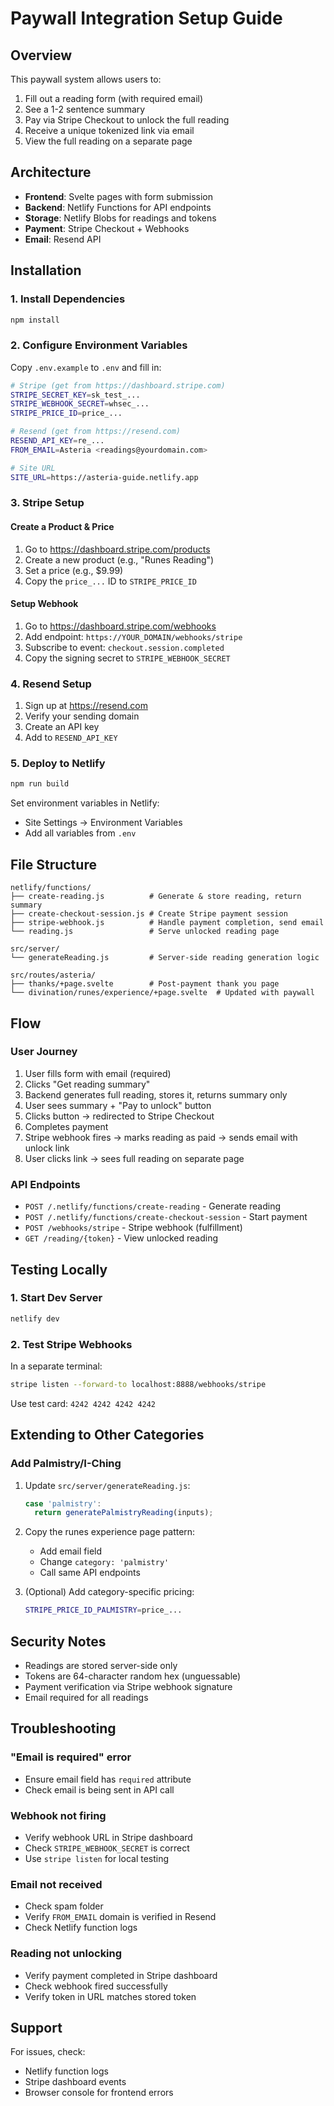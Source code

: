 # Paywall Integration Setup Guide

## Overview
This paywall system allows users to:
1. Fill out a reading form (with required email)
2. See a 1-2 sentence summary
3. Pay via Stripe Checkout to unlock the full reading
4. Receive a unique tokenized link via email
5. View the full reading on a separate page

## Architecture
- **Frontend**: Svelte pages with form submission
- **Backend**: Netlify Functions for API endpoints
- **Storage**: Netlify Blobs for readings and tokens
- **Payment**: Stripe Checkout + Webhooks
- **Email**: Resend API

## Installation

### 1. Install Dependencies
```bash
npm install
```

### 2. Configure Environment Variables
Copy `.env.example` to `.env` and fill in:

```bash
# Stripe (get from https://dashboard.stripe.com)
STRIPE_SECRET_KEY=sk_test_...
STRIPE_WEBHOOK_SECRET=whsec_...
STRIPE_PRICE_ID=price_...

# Resend (get from https://resend.com)
RESEND_API_KEY=re_...
FROM_EMAIL=Asteria <readings@yourdomain.com>

# Site URL
SITE_URL=https://asteria-guide.netlify.app
```

### 3. Stripe Setup

#### Create a Product & Price
1. Go to https://dashboard.stripe.com/products
2. Create a new product (e.g., "Runes Reading")
3. Set a price (e.g., $9.99)
4. Copy the `price_...` ID to `STRIPE_PRICE_ID`

#### Setup Webhook
1. Go to https://dashboard.stripe.com/webhooks
2. Add endpoint: `https://YOUR_DOMAIN/webhooks/stripe`
3. Subscribe to event: `checkout.session.completed`
4. Copy the signing secret to `STRIPE_WEBHOOK_SECRET`

### 4. Resend Setup
1. Sign up at https://resend.com
2. Verify your sending domain
3. Create an API key
4. Add to `RESEND_API_KEY`

### 5. Deploy to Netlify
```bash
npm run build
```

Set environment variables in Netlify:
- Site Settings → Environment Variables
- Add all variables from `.env`

## File Structure

```
netlify/functions/
├── create-reading.js          # Generate & store reading, return summary
├── create-checkout-session.js # Create Stripe payment session
├── stripe-webhook.js          # Handle payment completion, send email
└── reading.js                 # Serve unlocked reading page

src/server/
└── generateReading.js         # Server-side reading generation logic

src/routes/asteria/
├── thanks/+page.svelte        # Post-payment thank you page
└── divination/runes/experience/+page.svelte  # Updated with paywall
```

## Flow

### User Journey
1. User fills form with email (required)
2. Clicks "Get reading summary"
3. Backend generates full reading, stores it, returns summary only
4. User sees summary + "Pay to unlock" button
5. Clicks button → redirected to Stripe Checkout
6. Completes payment
7. Stripe webhook fires → marks reading as paid → sends email with unlock link
8. User clicks link → sees full reading on separate page

### API Endpoints
- `POST /.netlify/functions/create-reading` - Generate reading
- `POST /.netlify/functions/create-checkout-session` - Start payment
- `POST /webhooks/stripe` - Stripe webhook (fulfillment)
- `GET /reading/{token}` - View unlocked reading

## Testing Locally

### 1. Start Dev Server
```bash
netlify dev
```

### 2. Test Stripe Webhooks
In a separate terminal:
```bash
stripe listen --forward-to localhost:8888/webhooks/stripe
```

Use test card: `4242 4242 4242 4242`

## Extending to Other Categories

### Add Palmistry/I-Ching
1. Update `src/server/generateReading.js`:
   ```js
   case 'palmistry':
     return generatePalmistryReading(inputs);
   ```

2. Copy the runes experience page pattern:
   - Add email field
   - Change `category: 'palmistry'`
   - Call same API endpoints

3. (Optional) Add category-specific pricing:
   ```bash
   STRIPE_PRICE_ID_PALMISTRY=price_...
   ```

## Security Notes
- Readings are stored server-side only
- Tokens are 64-character random hex (unguessable)
- Payment verification via Stripe webhook signature
- Email required for all readings

## Troubleshooting

### "Email is required" error
- Ensure email field has `required` attribute
- Check email is being sent in API call

### Webhook not firing
- Verify webhook URL in Stripe dashboard
- Check `STRIPE_WEBHOOK_SECRET` is correct
- Use `stripe listen` for local testing

### Email not received
- Check spam folder
- Verify `FROM_EMAIL` domain is verified in Resend
- Check Netlify function logs

### Reading not unlocking
- Verify payment completed in Stripe dashboard
- Check webhook fired successfully
- Verify token in URL matches stored token

## Support
For issues, check:
- Netlify function logs
- Stripe dashboard events
- Browser console for frontend errors
